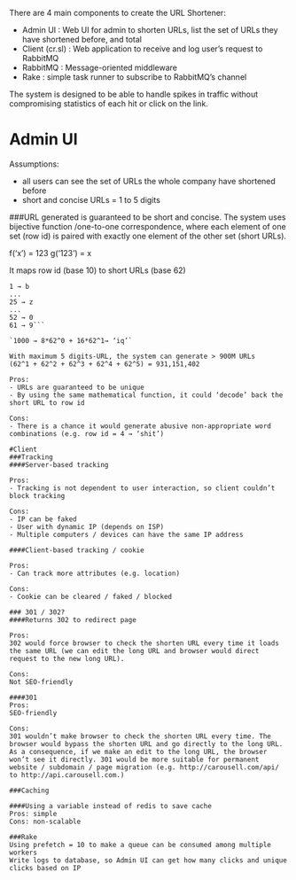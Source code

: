 
There are 4 main components to create the URL Shortener:
- Admin UI : Web UI for admin to shorten URLs, list the set of URLs they have shortened before, and total 
- Client (cr.sl) : Web application to receive and log user’s request to RabbitMQ
- RabbitMQ : Message-oriented middleware
- Rake : simple task runner to subscribe to RabbitMQ’s channel

The system is designed to be able to handle spikes in traffic without compromising statistics of each hit or click on the link. 

# Admin UI
Assumptions:
- all users can see the set of URLs the whole company have shortened before
- short and concise URLs = 1 to 5 digits 

###URL generated is guaranteed to be short and concise.
The system uses bijective function /one-to-one correspondence, where each element of one set (row id) is paired with exactly one element of the other set (short URLs). 

f(‘x’) = 123
g(‘123’) = x

It maps row id (base 10) to short URLs (base 62)
```0 → a
1 → b
... 
25 → z 
...
52 → 0
61 → 9```

`1000 → 8*62^0 + 16*62^1→ ‘iq’`

With maximum 5 digits-URL, the system can generate > 900M URLs 
(62^1 + 62^2 + 62^3 + 62^4 + 62^5) = 931,151,402

Pros: 
- URLs are guaranteed to be unique
- By using the same mathematical function, it could ‘decode’ back the short URL to row id

Cons:
- There is a chance it would generate abusive non-appropriate word combinations (e.g. row id = 4 → ‘shit’)

#Client
###Tracking
####Server-based tracking

Pros:
- Tracking is not dependent to user interaction, so client couldn’t block tracking

Cons:
- IP can be faked 
- User with dynamic IP (depends on ISP)
- Multiple computers / devices can have the same IP address

####Client-based tracking / cookie

Pros:
- Can track more attributes (e.g. location)

Cons:
- Cookie can be cleared / faked / blocked

### 301 / 302?
####Returns 302 to redirect page

Pros:
302 would force browser to check the shorten URL every time it loads the same URL (we can edit the long URL and browser would direct request to the new long URL).

Cons:
Not SEO-friendly

####301
Pros: 
SEO-friendly

Cons:
301 wouldn’t make browser to check the shorten URL every time. The browser would bypass the shorten URL and go directly to the long URL. As a consequence, if we make an edit to the long URL, the browser won’t see it directly. 301 would be more suitable for permanent website / subdomain / page migration (e.g. http://carousell.com/api/ to http://api.carousell.com.)

###Caching

####Using a variable instead of redis to save cache
Pros: simple
Cons: non-scalable

###Rake
Using prefetch = 10 to make a queue can be consumed among multiple workers
Write logs to database, so Admin UI can get how many clicks and unique clicks based on IP

